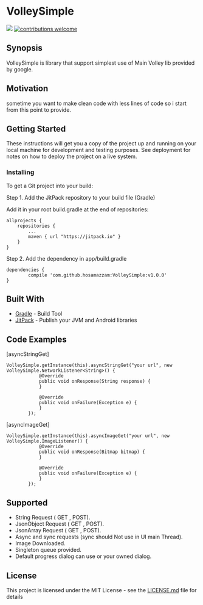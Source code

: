 # VolleySimple
[![](https://jitpack.io/v/hosamazzam/VolleySimple.svg)](https://jitpack.io/#hosamazzam/VolleySimple)
[![contributions welcome](https://img.shields.io/badge/contributions-welcome-brightgreen.svg?style=flat)](https://github.com/hosamazzam/VolleySimple/issues)
## Synopsis

VolleySimple is library that support simplest use of Main Volley lib provided by google.

## Motivation

sometime you want to make clean code with less lines of code so i start from this point to provide.
## Getting Started

These instructions will get you a copy of the project up and running on your local machine for development and testing purposes. See deployment for notes on how to deploy the project on a live system.

### Installing

To get a Git project into your build:

Step 1. Add the JitPack repository to your build file (Gradle)

Add it in your root build.gradle at the end of repositories:

	allprojects {
		repositories {
			...
			maven { url "https://jitpack.io" }
		}
	}
  
Step 2. Add the dependency in app/build.gradle

	dependencies {
	        compile 'com.github.hosamazzam:VolleySimple:v1.0.0'
	}

## Built With

* [Gradle](https://gradle.org/) - Build Tool
* [JitPack](https://jitpack.io/) - Publish your JVM and Android libraries

## Code Examples

[asyncStringGet]

```
VolleySimple.getInstance(this).asyncStringGet("your url", new VolleySimple.NetworkListener<String>() {
            @Override
            public void onResponse(String response) {
            }

            @Override
            public void onFailure(Exception e) {
            }
        });
```

[asyncImageGet] 

```
VolleySimple.getInstance(this).asyncImageGet("your url", new VolleySimple.ImageListener() {
            @Override
            public void onResponse(Bitmap bitmap) {
            }

            @Override
            public void onFailure(Exception e) {
            }
        });
```


## Supported
* String Request ( GET , POST).
* JsonObject Request ( GET , POST).
* JsonArray Request ( GET , POST).
* Async and sync requests (sync should Not use in UI main Thread).
* Image Downloaded.
* Singleton queue provided.
* Default progress dialog can use or your owned dialog.


## License
This project is licensed under the MIT License - see the [LICENSE.md](LICENSE.md) file for details

